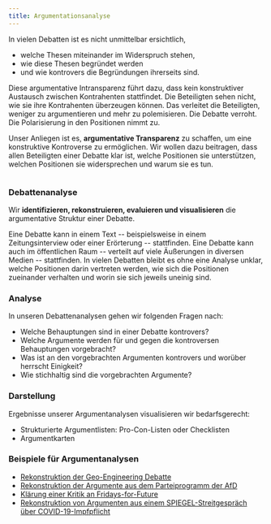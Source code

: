 ```yaml
---
title: Argumentationsanalyse
---
```


<section class="py-12 sm:py-12 lg:py-16">
    <div class="px-4 mx-auto max-w-7xl sm:px-6 lg:px-8">
        <div class="max-w-xl mx-auto  xl:max-w-2xl">
            <p class="mb-4 sm:text-1.5xl">In vielen Debatten ist es nicht unmittelbar ersichtlich,</p>
            <ul>
              <li>welche Thesen miteinander im Widerspruch stehen,</li>
              <li>wie diese Thesen begründet werden</li>
              <li>und wie kontrovers die Begründungen ihrerseits sind.</li>
            </ul> 
            <p class="mb-4 sm:text-1.5xl">Diese argumentative Intransparenz führt dazu, dass kein konstruktiver Austausch zwischen Kontrahenten stattfindet. Die Beteiligten sehen nicht, wie sie ihre Kontrahenten überzeugen können. Das verleitet die Beteiligten, weniger zu argumentieren und mehr zu polemisieren. Die Debatte verroht. Die Polarisierung in den Positionen nimmt zu.</p>
            <p class="mb-4 sm:text-1.5xl">Unser Anliegen ist es, <strong>argumentative Transparenz</strong> zu schaffen, um eine konstruktive Kontroverse zu ermöglichen. Wir wollen dazu beitragen, dass allen Beteiligten einer Debatte klar ist, welche Positionen sie unterstützen, welchen Positionen sie widersprechen und warum sie es tun.</p>
        </div>
             <!-- Detailkacheln -->
         <div class="grid max-w-4xl lg:max-w-6xl grid-cols-1 mx-auto mt-8 text-center gap-y-4 sm:gap-x-8 sm:grid-cols-1 lg:grid-cols-1 sm:mt-12 lg:mt-20 sm:text-left">
               <!-- Kachel:Debattenanalyse' -->
            <div class="relative">
               <div id="analyse" class="relative overflow-hidden bg-white shadow-md rounded-xl h-full">
                     <div class="p-9">
                       <div class="flex items-center mb-3">
                        <div
                           class="mr-3 inline-flex items-center justify-center flex-shrink-0">
                           <img src="{{ '/img/logo_analyse.svg' | url }}" alt="" class="mt-2 h-12 w-12">
                        </div>
                        <h3 class="mt-2 text-2xl font-bold text-gray-900 ">Debattenanalyse</h3>
                       </div>
                       <p class="mt-6 text-base text-gray-600 sm:text-1.5xl">Wir <strong>identifizieren, rekonstruieren, evaluieren und visualisieren</strong> die argumentative Struktur einer Debatte.</p>
                       <p class="text-base text-gray-600 sm:text-1.5xl">Eine Debatte kann in einem Text -- beispielsweise in einem Zeitungsinterview oder einer Erörterung -- stattfinden. Eine Debatte kann auch im öffentlichen Raum -- verteilt auf viele Äußerungen in diversen Medien -- stattfinden. In vielen Debatten bleibt es ohne eine Analyse unklar, welche Positionen darin vertreten werden, wie sich die Positionen zueinander verhalten und worin sie sich jeweils uneinig sind. </p>
                       <h3 class="mt-2 text-base font-bold text-gray-900 sm:text-2xl">Analyse</h3>
                       <p class="mt-2 text-base text-gray-600 sm:text-1.5xl">In unseren Debattenanalysen gehen wir folgenden Fragen nach:</p>
                       <ul class="text-base text-gray-600 sm:text-1.5xl">
                        <li>Welche Behauptungen sind in einer Debatte kontrovers?</li>
                        <li>Welche Argumente werden für und gegen die kontroversen Behauptungen vorgebracht?</li>
                        <li>Was ist an den vorgebrachten Argumenten kontrovers und worüber herrscht Einigkeit?</li>
                        <li>Wie stichhaltig sind die vorgebrachten Argumente?</li>
                       </ul>
                       <h3 class="mt-2 text-base font-bold text-gray-900 sm:text-2xl">Darstellung</h3>
                       <p class="mt-2 text-base text-gray-600 sm:text-1.5xl">Ergebnisse unserer Argumentanalysen visualisieren wir bedarfsgerecht:</p>
                         <ul class="text-base text-gray-600 sm:text-1.5xl">
                        <li>Strukturierte Argumentlisten: Pro-Con-Listen oder Checklisten</li>
                        <li>Argumentkarten</li>
                       </ul>
                     </div>
                  </div>
               </div>
            <!--Beispiele-Section-->
            <div class="max-w-xl mx-auto  xl:max-w-2xl">
            <h3 class="mt-2 text-base font-bold text-gray-900 sm:text-2xl">Beispiele für Argumentanalysen</h3>
               <ul class="mt-2 text-base text-gray-600 sm:text-1.5xl">
                  <li><a href="https://publikationen.bibliothek.kit.edu/1000028245" target="_blank">Rekonstruktion der Geo-Engineering Debatte</a></li>
                  <li><a href="https://publikationen.bibliothek.kit.edu/1000074060" target="_blank">Rekonstruktion der Argumente aus dem Parteiprogramm der AfD</a></li>
                  <li><a href="{{ '/posts/kritik-fff/' | url }}" target="_blank">Klärung einer Kritik an Fridays-for-Future</a></li>
                  <li><a href="{{ '/posts/streitgespraech-zur-impfpflicht/' | url }}" target="_blank">Rekonstruktion von Argumenten aus einem SPIEGEL-Streitgespräch über COVID-19-Impfpflicht</a></li>
               </ul>
            </div>
   </div>
</section>

<!--
# Beispiele

+ <a href="https://publikationen.bibliothek.kit.edu/1000028245" target="_blank">Rekonstruktion der Geo-Engineering Debatte</a>
+ <a href="https://publikationen.bibliothek.kit.edu/1000074060" target="_blank">Rekonstruktion der Argumente aus dem Parteiprogramm der AfD</a>
+ [Rekonstruktion von Argumenten aus einem SPIEGEL-Streitgespräch über COVID-19-Impfpflicht]({{ '/posts/streitgespraech-zur-impfpflicht/' | url}})
+ [Klärung einer Kritik an Fridays-for-Future]({{ '/posts/kritik-fff/' | url}})
+ [Rekonstruktion von Argumenten aus einem SPIEGEL-Streitgespräch über COVID-19-Impfpflicht](../posts/streitgespraech-zur-impfpflicht.md)
-->